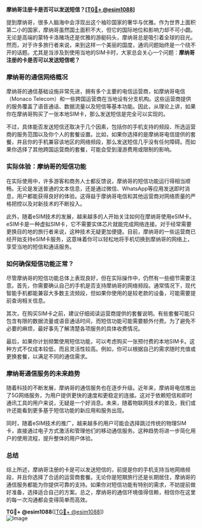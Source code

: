 **摩纳哥注册卡是否可以发送短信？[[TG💪+ @esim1088](https://t.me/s/esim1088)]**

提到摩纳哥，很多人脑海中会浮现出这个袖珍国家的奢华与优雅。作为世界上面积第二小的国家，摩纳哥虽然国土面积不大，但它的国际地位和影响力却不可小觑。无论是高端的蒙特卡洛赌场还是优雅的游艇码头，摩纳哥总是吸引着全球的目光。然而，对于许多旅行者来说，来到这样一个美丽的国度，通讯问题始终是一个绕不开的话题。尤其是当涉及到使用当地的SIM卡时，大家总会关心一个问题：**摩纳哥注册的卡是否可以发送短信呢？**

### 摩纳哥的通信网络概况

摩纳哥的通信基础设施非常先进，拥有多个主要的电信运营商，如摩纳哥电信（Monaco Telecom）和一些跨国运营商在当地设有分支机构。这些运营商提供的服务覆盖了语音通话、数据流量以及短信等基本功能。因此，从理论上讲，如果你在摩纳哥购买了一张本地SIM卡，那么发送短信是完全可以实现的。

不过，具体能否发送短信还取决于几个因素，包括你的手机支持的频段、所选运营商的服务范围以及你个人的套餐设置。比如，如果你选择的是摩纳哥电信提供的套餐，并且你的手机兼容该地区的网络频段，那么发送短信几乎没有任何障碍。而如果你选择了其他跨国运营商的套餐，可能会受到漫游费用或限制的影响。

### 实际体验：摩纳哥的短信功能

在实际使用中，许多游客和商务人士都反馈说，摩纳哥的短信功能运行得相当顺畅。无论是发送普通的文本信息，还是通过微信、WhatsApp等应用发送即时消息，用户都能获得良好的体验。这得益于摩纳哥电信和其他运营商对网络质量的严格把控以及对新技术的不断投入。

此外，随着eSIM技术的发展，越来越多的人开始关注如何在摩纳哥使用eSIM卡。eSIM卡是一种虚拟SIM卡，它不需要实体芯片就能完成网络连接。对于经常需要更换目的地的旅行者来说，这种技术无疑更加便捷。目前，摩纳哥的一些运营商已经开始支持eSIM卡服务，这意味着你可以轻松地将手机切换到摩纳哥的网络上，享受当地的短信和通话服务。

### 如何确保短信功能正常？

尽管摩纳哥的短信功能总体上表现良好，但在实际操作中，仍然有一些细节需要注意。首先，你需要确认自己的手机是否支持摩纳哥的网络频段。通常情况下，现代智能手机都能兼容大多数主流频段，但如果你使用的是较老款的设备，可能需要提前查询相关信息。

其次，在购买SIM卡之前，建议仔细阅读运营商提供的套餐说明。有些套餐可能只包含有限的数据流量或语音通话时间，而短信功能可能需要额外付费。为了避免不必要的麻烦，最好事先了解清楚各项服务的具体收费情况。

最后，如果你计划频繁使用短信功能，可以考虑购买一张预付费的本地SIM卡。这种方式不仅成本较低，而且灵活性较高。例如，你可以根据自己的需求随时充值或更换套餐，以满足不同的通信需求。

### 摩纳哥通信服务的未来趋势

随着科技的不断发展，摩纳哥的通信服务也在逐步升级。近年来，摩纳哥电信推出了5G网络服务，为用户提供更快的速度和更稳定的连接。这对于依赖短信和即时通讯工具的用户来说，无疑是一个好消息。未来，随着物联网技术的普及，我们或许还能看到更多基于短信功能的新应用和服务出现。

同时，随着eSIM技术的推广，越来越多的用户可能会选择跳过传统的物理SIM卡，直接通过电子方式激活和管理他们的移动通信服务。这种趋势将进一步简化用户的使用流程，提升整体的用户体验。

### 总结

综上所述，摩纳哥注册的卡是可以发送短信的，前提是你的手机支持当地网络频段，并且你选择了合适的运营商套餐。无论你是短期旅行还是长期居住，摩纳哥的通信服务都能为你提供可靠的支持。如果你对短信功能有特别的需求，不妨提前做好准备，选择适合自己的方案。总之，摩纳哥的通信环境值得信赖，相信你在这里的每一次沟通都会变得简单而高效。

**TG💪+ @esim1088**([[TG💪+ @esim1088](https://t.me/s/esim1088)])  
![Image](https://i.postimg.cc/4NQfJmqS/Snipaste-2025-05-13-00-14-12.png)